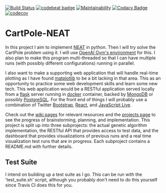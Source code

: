 [![Build Status](https://travis-ci.com/eight0153/CartPole-NEAT.svg?token=mBA1uqs7VwsypGYiKPgD&branch=master)](https://travis-ci.com/eight0153/CartPole-NEAT)
[![codebeat badge](https://codebeat.co/badges/a6656f42-36b7-4605-ab72-0153b4d24d37)](https://codebeat.co/projects/github-com-eight0153-cartpole-neat-master)
[![Maintainability](https://api.codeclimate.com/v1/badges/1678fd2cef75afa22cd1/maintainability)](https://codeclimate.com/github/eight0153/CartPole-NEAT/maintainability)
[![Codacy Badge](https://api.codacy.com/project/badge/Grade/08f0846ff60d48f8960bbcb55050cd02)](https://www.codacy.com?utm_source=github.com&amp;utm_medium=referral&amp;utm_content=eight0153/CartPole-NEAT&amp;utm_campaign=Badge_Grade) 
[![codecov](https://codecov.io/gh/eight0153/CartPole-NEAT/branch/master/graph/badge.svg?token=uZUyIx10T5)](https://codecov.io/gh/eight0153/CartPole-NEAT)
# CartPole-NEAT
In this project I aim to implement [NEAT](https://en.wikipedia.org/wiki/Neuroevolution_of_augmenting_topologies) in python. Then I will try solve the CartPole problem using it. I will use [OpenAI Gym's environment](https://gym.openai.com/envs/CartPole-v0/) for this. I also plan to make this program multi-threaded so that I can have multiple runs (with possibly different configurations) running in parallel.

I also want to make a supporting web application that will handle real-time plotting as I have found [matplotlib](https://matplotlib.org/) to be a bit lacking in that area. This as an opportunity to practice some web development skills and learn some new tech. This web application would be a RESTful application served locally from a [flask](http://flask.pocoo.org/) server running in [docker](https://www.docker.com/) container, backed by [MongoDB](https://www.mongodb.com/) or possibly [PostgreSQL](https://www.postgresql.org/). For the front end of things I will probably use a combination of Twitter [Bootstrap](https://getbootstrap.com/), [React](https://reactjs.org/), and [JavaScript Live](https://canvasjs.com/html5-javascript-dynamic-chart/).

Check out the [wiki pages](https://github.com/eight0153/CartPole-NEAT/wiki) for relevant resources and the [projects page](https://github.com/eight0153/CartPole-NEAT/projects) to see the progress of brainstorming, planning, and implementation. This project is split up into three subprojects: the actual genetic algorithm implementation, the RESTful API that provides access to test data, and the dashboard that provides visualizations of previous runs and a real time visualization test runs that are in progress. Each subproject contains a README.md with further details.

## Test Suite
I intend on building up a test suite as I go. This can be run with the 'test_suite.sh' script, although you probably don't need to do this yourself since Travis CI does this for you.
